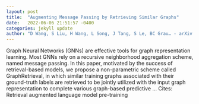 ```yaml
---
layout: post
title:  "Augmenting Message Passing by Retrieving Similar Graphs"
date:   2022-06-06 21:51:57 -0400
categories: jekyll update
author: "D Wang, S Liu, H Wang, L Song, J Tang, S Le, BC Grau… - arXiv preprint arXiv …, 2022"
---
```

Graph Neural Networks (GNNs) are effective tools for graph representation learning. Most GNNs rely on a recursive neighborhood aggregation scheme, named message passing. In this paper, motivated by the success of retrieval-based models, we propose a non-parametric scheme called GraphRetrieval, in which similar training graphs associated with their ground-truth labels are retrieved to be jointly utilized with the input graph representation to complete various graph-based predictive …
Cites: ‪Retrieval augmented language model pre-training‬  